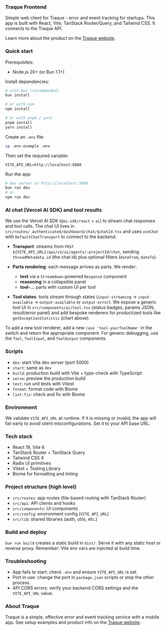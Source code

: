 ### Traque Frontend

Simple web client for Traque - error and event tracking for startups. This app is built with React, Vite, TanStack Router/Query, and Tailwind CSS. It connects to the Traque API.

Learn more about the product on the [Traque website](https://www.traque.dev/).

### Quick start

Prerequisites:
- Node.js 20+ (or Bun 1.1+)

Install dependencies:
```bash
# with Bun (recommended)
bun install

# or with npm
npm install

# or with pnpm / yarn
pnpm install
yarn install
```

Create an `.env` file:
```bash
cp .env.example .env
```
Then set the required variable:
```env
VITE_API_URL=http://localhost:8080
```

Run the app:
```bash
# dev server on http://localhost:5000
bun run dev
# or
npm run dev
```

### AI chat (Vercel AI SDK) and tool results

We use the Vercel AI SDK (`@ai-sdk/react` + `ai`) to stream chat responses and tool calls. The chat UI lives in `src/routes/_authenticated/dashboard/chat/$chatId.tsx` and uses `useChat` with `DefaultChatTransport` to connect to the backend:

- **Transport**: streams from `POST ${VITE_API_URL}/api/v1/ai/agents/:projectId/chat`, sending `threadMetadata.id` (the chat id) plus optional filters (`dateFrom`, `dateTo`).
- **Parts rendering**: each message arrives as parts. We render:
  - **text** via a `Streamdown`-powered `Response` component
  - **reasoning** in a collapsible panel
  - **tool-…** parts with custom UI per tool

- **Tool states**: tools stream through states (`input-streaming` → `input-available` → `output-available` or `output-error`). We expose a generic tool UI in `src/components/ai/tool.tsx` (status badges, params JSON, result/error panel) and add bespoke renderers for productized tools like `getExceptionStatistic` (chart above).

To add a new tool renderer, add a new `case 'tool-yourToolName'` in the switch and return the appropriate component. For generic debugging, use the `Tool`, `ToolInput`, and `ToolOutput` components.

### Scripts

- `dev`: start Vite dev server (port 5000)
- `start`: same as `dev`
- `build`: production build with Vite + type-check with TypeScript
- `serve`: preview the production build
- `test`: run unit tests with Vitest
- `format`: format code with Biome
- `lint:fix`: check and fix with Biome

### Environment

We validate `VITE_API_URL` at runtime. If it is missing or invalid, the app will fail early to avoid silent misconfigurations. Set it to your API base URL.

### Tech stack

- React 19, Vite 6
- TanStack Router + TanStack Query
- Tailwind CSS 4
- Radix UI primitives
- Vitest + Testing Library
- Biome for formatting and linting

### Project structure (high level)

- `src/routes`: app routes (file-based routing with TanStack Router)
- `src/api`: API clients and hooks
- `src/components`: UI components
- `src/config`: environment config (`VITE_API_URL`)
- `src/lib`: shared libraries (auth, utils, etc.)

### Build and deploy

`bun run build` creates a static build in `dist/`. Serve it with any static host or reverse proxy. Remember: Vite env vars are injected at build time.

### Troubleshooting

- App fails to start: check `.env` and ensure `VITE_API_URL` is set.
- Port in use: change the port in `package.json` scripts or stop the other process.
- API CORS errors: verify your backend CORS settings and the `VITE_API_URL` value.

### About Traque

Traque is a simple, effective error and event tracking service with a mobile app. See setup examples and product info on the [Traque website](https://www.traque.dev/).
